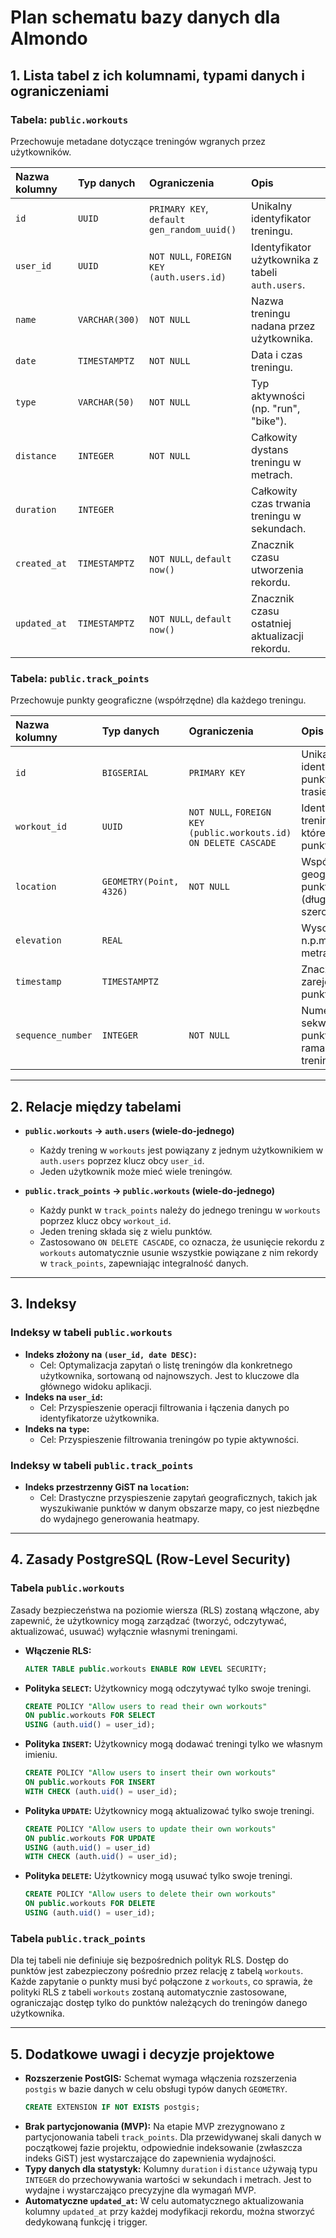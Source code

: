 # Plan schematu bazy danych dla AImondo

## 1. Lista tabel z ich kolumnami, typami danych i ograniczeniami

### Tabela: `public.workouts`

Przechowuje metadane dotyczące treningów wgranych przez użytkowników.

| Nazwa kolumny | Typ danych     | Ograniczenia                               | Opis                                             |
| :------------ | :------------- | :----------------------------------------- | :----------------------------------------------- |
| `id`          | `UUID`         | `PRIMARY KEY`, `default gen_random_uuid()` | Unikalny identyfikator treningu.                 |
| `user_id`     | `UUID`         | `NOT NULL`, `FOREIGN KEY (auth.users.id)`  | Identyfikator użytkownika z tabeli `auth.users`. |
| `name`        | `VARCHAR(300)` | `NOT NULL`                                 | Nazwa treningu nadana przez użytkownika.         |
| `date`        | `TIMESTAMPTZ`  | `NOT NULL`                                 | Data i czas treningu.                            |
| `type`        | `VARCHAR(50)`  | `NOT NULL`                                 | Typ aktywności (np. "run", "bike").              |
| `distance`    | `INTEGER`      | `NOT NULL`                                 | Całkowity dystans treningu w metrach.            |
| `duration`    | `INTEGER`      |                                            | Całkowity czas trwania treningu w sekundach.     |
| `created_at`  | `TIMESTAMPTZ`  | `NOT NULL`, `default now()`                | Znacznik czasu utworzenia rekordu.               |
| `updated_at`  | `TIMESTAMPTZ`  | `NOT NULL`, `default now()`                | Znacznik czasu ostatniej aktualizacji rekordu.   |

### Tabela: `public.track_points`

Przechowuje punkty geograficzne (współrzędne) dla każdego treningu.

| Nazwa kolumny     | Typ danych              | Ograniczenia                                                     | Opis                                                  |
| :---------------- | :---------------------- | :--------------------------------------------------------------- | :---------------------------------------------------- |
| `id`              | `BIGSERIAL`             | `PRIMARY KEY`                                                    | Unikalny identyfikator punktu na trasie.              |
| `workout_id`      | `UUID`                  | `NOT NULL`, `FOREIGN KEY (public.workouts.id) ON DELETE CASCADE` | Identyfikator treningu, do którego należy punkt.      |
| `location`        | `GEOMETRY(Point, 4326)` | `NOT NULL`                                                       | Współrzędne geograficzne punktu (długość, szerokość). |
| `elevation`       | `REAL`                  |                                                                  | Wysokość n.p.m. w metrach.                            |
| `timestamp`       | `TIMESTAMPTZ`           |                                                                  | Znacznik czasu zarejestrowania punktu.                |
| `sequence_number` | `INTEGER`               | `NOT NULL`                                                       | Numer sekwencyjny punktu w ramach danego treningu.    |

---

## 2. Relacje między tabelami

- **`public.workouts` -> `auth.users` (wiele-do-jednego)**
  - Każdy trening w `workouts` jest powiązany z jednym użytkownikiem w `auth.users` poprzez klucz obcy `user_id`.
  - Jeden użytkownik może mieć wiele treningów.

- **`public.track_points` -> `public.workouts` (wiele-do-jednego)**
  - Każdy punkt w `track_points` należy do jednego treningu w `workouts` poprzez klucz obcy `workout_id`.
  - Jeden trening składa się z wielu punktów.
  - Zastosowano `ON DELETE CASCADE`, co oznacza, że usunięcie rekordu z `workouts` automatycznie usunie wszystkie powiązane z nim rekordy w `track_points`, zapewniając integralność danych.

---

## 3. Indeksy

### Indeksy w tabeli `public.workouts`

- **Indeks złożony na `(user_id, date DESC)`:**
  - Cel: Optymalizacja zapytań o listę treningów dla konkretnego użytkownika, sortowaną od najnowszych. Jest to kluczowe dla głównego widoku aplikacji.
- **Indeks na `user_id`:**
  - Cel: Przyspieszenie operacji filtrowania i łączenia danych po identyfikatorze użytkownika.
- **Indeks na `type`:**
  - Cel: Przyspieszenie filtrowania treningów po typie aktywności.

### Indeksy w tabeli `public.track_points`

- **Indeks przestrzenny GiST na `location`:**
  - Cel: Drastyczne przyspieszenie zapytań geograficznych, takich jak wyszukiwanie punktów w danym obszarze mapy, co jest niezbędne do wydajnego generowania heatmapy.

---

## 4. Zasady PostgreSQL (Row-Level Security)

### Tabela `public.workouts`

Zasady bezpieczeństwa na poziomie wiersza (RLS) zostaną włączone, aby zapewnić, że użytkownicy mogą zarządzać (tworzyć, odczytywać, aktualizować, usuwać) wyłącznie własnymi treningami.

- **Włączenie RLS:**

  ```sql
  ALTER TABLE public.workouts ENABLE ROW LEVEL SECURITY;
  ```

- **Polityka `SELECT`:** Użytkownicy mogą odczytywać tylko swoje treningi.

  ```sql
  CREATE POLICY "Allow users to read their own workouts"
  ON public.workouts FOR SELECT
  USING (auth.uid() = user_id);
  ```

- **Polityka `INSERT`:** Użytkownicy mogą dodawać treningi tylko we własnym imieniu.

  ```sql
  CREATE POLICY "Allow users to insert their own workouts"
  ON public.workouts FOR INSERT
  WITH CHECK (auth.uid() = user_id);
  ```

- **Polityka `UPDATE`:** Użytkownicy mogą aktualizować tylko swoje treningi.

  ```sql
  CREATE POLICY "Allow users to update their own workouts"
  ON public.workouts FOR UPDATE
  USING (auth.uid() = user_id)
  WITH CHECK (auth.uid() = user_id);
  ```

- **Polityka `DELETE`:** Użytkownicy mogą usuwać tylko swoje treningi.
  ```sql
  CREATE POLICY "Allow users to delete their own workouts"
  ON public.workouts FOR DELETE
  USING (auth.uid() = user_id);
  ```

### Tabela `public.track_points`

Dla tej tabeli nie definiuje się bezpośrednich polityk RLS. Dostęp do punktów jest zabezpieczony pośrednio przez relację z tabelą `workouts`. Każde zapytanie o punkty musi być połączone z `workouts`, co sprawia, że polityki RLS z tabeli `workouts` zostaną automatycznie zastosowane, ograniczając dostęp tylko do punktów należących do treningów danego użytkownika.

---

## 5. Dodatkowe uwagi i decyzje projektowe

- **Rozszerzenie PostGIS:** Schemat wymaga włączenia rozszerzenia `postgis` w bazie danych w celu obsługi typów danych `GEOMETRY`.
  ```sql
  CREATE EXTENSION IF NOT EXISTS postgis;
  ```
- **Brak partycjonowania (MVP):** Na etapie MVP zrezygnowano z partycjonowania tabeli `track_points`. Dla przewidywanej skali danych w początkowej fazie projektu, odpowiednie indeksowanie (zwłaszcza indeks GiST) jest wystarczające do zapewnienia wydajności.
- **Typy danych dla statystyk:** Kolumny `duration` i `distance` używają typu `INTEGER` do przechowywania wartości w sekundach i metrach. Jest to wydajne i wystarczająco precyzyjne dla wymagań MVP.
- **Automatyczne `updated_at`:** W celu automatycznego aktualizowania kolumny `updated_at` przy każdej modyfikacji rekordu, można stworzyć dedykowaną funkcję i trigger.
